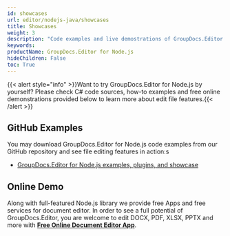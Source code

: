 ```yaml
---
id: showcases
url: editor/nodejs-java/showcases
title: Showcases
weight: 3
description: "Code examples and live demostrations of GroupDocs.Editor for Node.js"
keywords: 
productName: GroupDocs.Editor for Node.js
hideChildren: False
toc: True
---
```

{{< alert style="info" >}}Want to try GroupDocs.Editor for Node.js by yourself? Please check C# code sources, how-to examples and free online demonstrations provided below to learn more about edit file features.{{< /alert >}}

## GitHub Examples

You may download GroupDocs.Editor for Node.js code examples from our GitHub repository and see file editing features in action:s

* [GroupDocs.Editor for Node.js examples, plugins, and showcase](https://github.com/groupdocs-viewer/GroupDocs.Viewer-for-Node.js-via-Java)

## Online Demo

Along with full-featured Node.js library we provide free Apps and free services for document editor.
In order to see a full potential of GroupDocs.Editor, you are welcome to edit DOCX, PDF, XLSX, PPTX and more with **[Free Online Document Editor App](https://products.groupdocs.app/editor)**.
